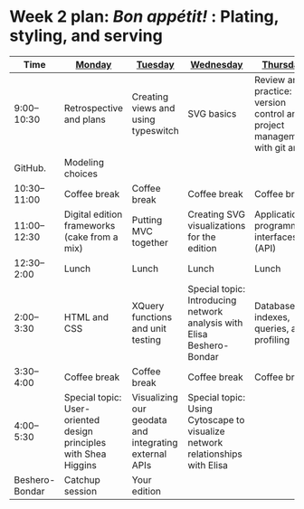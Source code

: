 # Week 2 plan: *Bon appétit!* : Plating, styling, and serving

Time | [Monday](week_2_day_1_plan.md) |[Tuesday](week_2_day_2_plan.md) |[Wednesday](week_2_day_3_plan.md) |[Thursday](week_2_day_4_plan.md) |[Friday](week_2_day_5_plan.md) |
---- | ---- | ---- | ---- | ---- | ----
9:00–10:30 |  Retrospective and plans | Creating views and using typeswitch | SVG basics | Review and practice: version control and project management with git and
                    GitHub. | Modeling choices 
10:30–11:00 |  Coffee break | Coffee break | Coffee break | Coffee break | Coffee break 
11:00–12:30 |  Digital edition frameworks (cake from a mix) | Putting MVC together | Creating SVG visualizations for the edition | Application programming interfaces (API) | Implementation choices 
12:30–2:00 |  Lunch | Lunch | Lunch | Lunch | Lunch 
2:00–3:30 |  HTML and CSS | XQuery functions and unit testing | Special topic: Introducing network analysis with Elisa Beshero-Bondar | Database indexes, queries, and profiling | Your edition 
3:30–4:00 |  Coffee break | Coffee break | Coffee break | Coffee break | Coffee break 
4:00–5:30 |  Special topic: User-oriented design principles with Shea Higgins | Visualizing our geodata and integrating external APIs | Special topic: Using Cytoscape to visualize network relationships with Elisa
                    Beshero-Bondar | Catchup session | Your edition 
